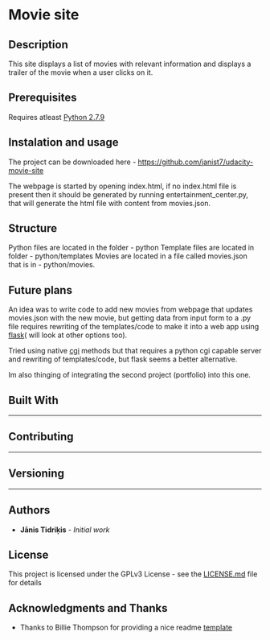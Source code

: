 # Movie site

## Description
This site displays a list of movies with relevant information and displays a trailer of the movie when a user clicks on it.

## Prerequisites

Requires atleast [Python 2.7.9](https://www.python.org/downloads/release/python-279/)

## Instalation and usage

The project can be downloaded here - https://github.com/janist7/udacity-movie-site

The webpage is started by opening index.html, if no index.html file is present then it should be generated by running entertainment_center.py, that will generate the html file with content from movies.json.

## Structure

Python files are located in the folder - python
Template files are located in folder - python/templates
Movies are located in a file called movies.json that is in - python/movies.

## Future plans

An idea was to write code to add new movies from webpage that updates movies.json with the new movie, but getting data from input form to a .py file requires rewriting of the templates/code to make it into a web app using [flask](http://flask.pocoo.org/)( will look at other options too).

Tried using native [cgi](https://docs.python.org/2/library/cgi.html) methods but that requires a python cgi capable server and rewriting of templates/code, but flask seems a better alternative.

Im also thinging of integrating the second project (portfolio) into this one.

## Built With

---

## Contributing

---

## Versioning

---

## Authors

* **Jānis Tidriķis** - *Initial work*

## License

This project is licensed under the GPLv3 License - see the [LICENSE.md](https://github.com/janist7/udacity-movie-site/blob/master/LICENSE) file for details

## Acknowledgments and Thanks

* Thanks to Billie Thompson for providing a nice readme [template](https://gist.github.com/PurpleBooth/109311bb0361f32d87a2)